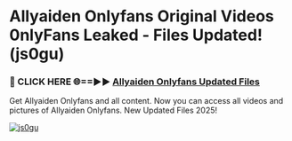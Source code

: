 # Allyaiden Onlyfans Original Videos 0nlyFans Leaked - Files Updated! (js0gu)

<h3>🔴 CLICK HERE 🌐==►► <a href="https://tinyurl.com/ehrbuxhb" rel="nofollow">Allyaiden Onlyfans Updated Files</a></h3>

Get Allyaiden Onlyfans and all content. Now you can access all videos and pictures of Allyaiden Onlyfans. New Updated Files 2025!

[![js0gu](https://i.imgur.com/lVYEuWS.gif)](https://tinyurl.com/ehrbuxhb)
